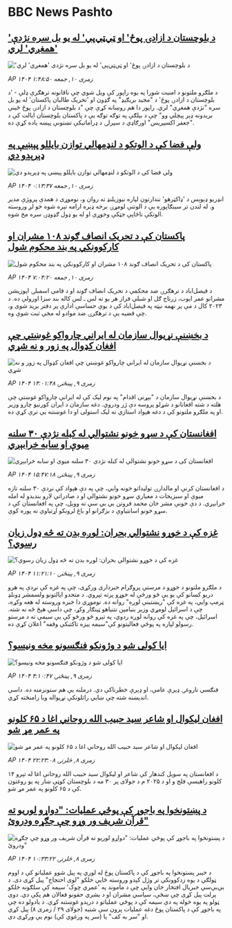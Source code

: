 # BBC News Pashto## ['د بلوچستان د ازادۍ پوځ' او ټي‌ټي‌پي' له یو بل سره نژدې 'همغږي' لري](https://www.bbc.com/pashto/articles/crlz394l2z9o?at_medium=RSS&at_campaign=rss?at_campaign=githubrss)!['د بلوچستان د ازادۍ پوځ' او ټي‌ټي‌پي' له یو بل سره نژدې 'همغږي' لري](https://ichef.bbci.co.uk/ace/ws/240/cpsprodpb/8411/live/7fdd5d30-6e78-11f0-8dbd-f3d32ebd3327.png)_AP ۱۴۰۴ زمری ۱۰, جمعه ۱:۴۸:۵۰_د ملګرو ملتونو د امنیت شورا په یوه راپور کې ویل شوي چې ناقانونه ترهګرې ډلې - 'د بلوچستان د ازادۍ پوځ' د "مجید بریګېډ" په ګډون او 'تحریک طالبان پاکستان' له یو بل سره "نژدې همغږي" لري. راپور دا هم روښانه کړې چې "د بلوچستان د ازادۍ پوځ ځینې بریدونه ډېر پېچلي وو" چې د بېلګې په توګه توګه یې د پاکستان بلوچستان ایالت کې د "جعفر اکسپریس" اورګاډي د سپرلۍ د ډراماتیکې تښتونې پېښه یاده کړې ده.## [ولې فضا کې د الوتکو د لنډمهالي توازن بایللو پېښې په ډېرېدو دي ](https://www.bbc.com/pashto/articles/c754wdxpp4yo?at_medium=RSS&at_campaign=rss?at_campaign=githubrss)![ولې فضا کې د الوتکو د لنډمهالي توازن بایللو پېښې په ډېرېدو دي ](https://ichef.bbci.co.uk/ace/ws/240/cpsprodpb/c128/live/1f30b620-6e15-11f0-af20-030418be2ca5.jpg)_AP ۱۴۰۴ زمری ۱۰, جمعه ۰:۱۳:۳۷_انډریو ډیوېس د 'ډاکټرهو' نندارتون لپاره نیوزیلنډ ته روان و، نوموړی د همدې ‍پرو‍ژې مدیر و.  له لندن تر سینګاپوره یې د الوتنې لومړۍ برخه ډېره ارامه تېره شوه خو لږ وروسته الوتکې ناڅاپې جټکې وخوړې او له یو ډول ګډوډۍ سره مخ شوه.## [پاکستان کې د تحریک انصاف ګوند  ۱۰۸ مشران او کارکوونکي په بند محکوم شول](https://www.bbc.com/pashto/articles/c5y2xlzy5j2o?at_medium=RSS&at_campaign=rss?at_campaign=githubrss)![پاکستان کې د تحریک انصاف ګوند  ۱۰۸ مشران او کارکوونکي په بند محکوم شول](https://ichef.bbci.co.uk/ace/ws/240/cpsprodpb/a80d/live/ac1916f0-6ea5-11f0-af20-030418be2ca5.jpg)_AP ۱۴۰۴ زمری ۱۰, جمعه ۷:۰۴:۲۰_د فیصل‌اباد د ترهګرۍ ضد محکمې  د تحریک انصاف ګوند او د قامي اسمبلۍ اپوزیشن مشرانو عمر ایوب، زرتاج ګل او شبلي فراز هر یو ته لس ـ لس کاله بند سزا اورولې ده. د ۲۰۲۳ کال د مې پر نهمه نېټه په فیصل‌اباد کې د یوې حساسې ادارې پر دفتر برید شوی و، چې قضیه یې د ترهګرۍ ضد موادو له مخې ثبت شوې وه.## [د بخښنې نړیوال سازمان له ایراني چارواکو غوښتي چې افغان کډوال په زور و نه شړي](https://www.bbc.com/pashto/articles/c36je7j8n19o?at_medium=RSS&at_campaign=rss?at_campaign=githubrss)![د بخښنې نړیوال سازمان له ایراني چارواکو غوښتي چې افغان کډوال په زور و نه شړي](https://ichef.bbci.co.uk/ace/ws/240/cpsprodpb/7e9c/live/a356dc80-6e16-11f0-8dbd-f3d32ebd3327.jpg)_AP ۱۴۰۴ زمری ۹, پينځنۍ ۱۴:۰۱:۴۸_د بخښنې نړیوال سازمان د "بېړنی اقدام" په نوم لیک کې له ایراني چارواکو غوښتي چې هلته د شته افغانانو د شړلو پروسه دې ژر ودروي. دغه سازمان د ایران کورنیو چارو وزیر او په ملګرو ملتونو کې د دغه هېواد استازي ته لیک استولی او دا غوښتنه یې ترې کړې ده.## [افغانستان کې د سړو خونو نشتوالي له کبله نژدې ۳۰ سلنه میوې او سابه خرابېږي](https://www.bbc.com/pashto/articles/cz60l3j4ejgo?at_medium=RSS&at_campaign=rss?at_campaign=githubrss)![افغانستان کې د سړو خونو نشتوالي له کبله نژدې ۳۰ سلنه میوې او سابه خرابېږي](https://ichef.bbci.co.uk/ace/ws/240/cpsprodpb/90a6/live/48ea94e0-6e1f-11f0-89ea-4d6f9851f623.jpg)_AP ۱۴۰۴ زمری ۹, پينځنۍ ۱۵:۴۷:۱۸_د افغانستان کرنې او مالدارۍ تولیداتو خونه وايي، چې په دې هېواد کې نږدې ۳۰ سلنه تازه میوې او سبزیجات د معیاري سړو خونو نشتوالي او د صادراتي لارو بندیدو له امله خرابېږي.
د دې خونې مشر خان محمد فروتن بي بي سي ته وویل، چې په افغانستان کې د سړو خونو اسانتیاوې د بزګرانو او باغ لرونکو اړتیاوې نه پوره کوي.## [غزه کې د خوړو نشتوالي بحران: لوږه بدن ته څه ډول زیان رسوي؟](https://www.bbc.com/pashto/articles/c3r4xz75p5yo?at_medium=RSS&at_campaign=rss?at_campaign=githubrss)![غزه کې د خوړو نشتوالي بحران: لوږه بدن ته څه ډول زیان رسوي؟](https://ichef.bbci.co.uk/ace/ws/240/cpsprodpb/4bf7/live/8b38cdf0-6d37-11f0-af20-030418be2ca5.jpg)_AP ۱۴۰۴ زمری ۹, پينځنۍ ۱۱:۲۱:۱۰_د ملګرو ملتونو د خوړو د مرستې پروګرام خبرداری ورکړی، چې په غزه کې نږدې په هرو دریو کسانو کې یو یې څو ورځې له خوړو پرته تېروي.
د متحدو ایالتونو ولسمشر ډونلډ ټرمپ وايي، په غزه کې "ریښتینې لوږه" روانه ده. نوموړي دا خبره وروسته له هغه وکړه، چې د اسرائیل لومړي وزیر بنیامین نتنیاهو ټینګار وکړ، چې داسې هېڅ څه نه شته.
 اسرائیل، چې په غزه کې روانه لوږه ردوي، په تېرو څو ورځو کې یې سیمې ته د مرستو رسولو لپاره په پوځي فعالیتونو کې"سیمه ییزه تاکتیکي وقفه" اعلان کړې ده.## [ایا کولی شو د وژونکو فنګسونو مخه ونیسو؟](https://www.bbc.com/pashto/articles/c5ygvg9j551o?at_medium=RSS&at_campaign=rss?at_campaign=githubrss)![ایا کولی شو د وژونکو فنګسونو مخه ونیسو؟](https://ichef.bbci.co.uk/ace/ws/240/cpsprodpb/033d/live/4e465200-5cb6-11f0-b5c5-012c5796682d.jpg)_AP ۱۴۰۴ زمری ۹, پينځنۍ ۴:۱۰:۴۷_فنګسي ناروغۍ ډېرې عامې، او ډېرې خطرناکې دي. درملنه یې هم ستونزمنه ده. داسې اندېښنه شته چې ښايي راتلونکې نړیواله وبا رامنځته کړي.## [افغان لیکوال او شاعر سید حبیب الله روحاني اغا د ۶۵ کلونو په عمر مړ شو](https://www.bbc.com/pashto/articles/cx23y983nnjo?at_medium=RSS&at_campaign=rss?at_campaign=githubrss)![افغان لیکوال او شاعر سید حبیب الله روحاني اغا د ۶۵ کلونو په عمر مړ شو](https://ichef.bbci.co.uk/ace/ws/240/cpsprodpb/b807/live/0cedcca0-6d8e-11f0-8dbd-f3d32ebd3327.jpg)_AP ۱۴۰۴ زمری ۸, څلرنۍ ۲۲:۲۳:۰۸_د افغانستان په سوېل کندهار کې شاعر او لیکوال سید حبیب الله روحاني اغا له تېرو ۱۴ کلونو راهیسې فلج و او د ۲۰۲۵ م د جولای پر ۳۰ مه د بلوچستان کوټې ښار په یو روغتون کې د ۶۵ کلونو  په عمر مړ شو.## [د پښتونخوا په باجوړ کې پوځي عملیات: "دواړو لوریو ته قرآن شریف ور وړو چې جګړه ودروئ"](https://www.bbc.com/pashto/articles/cvgvepr8zy0o?at_medium=RSS&at_campaign=rss?at_campaign=githubrss)![د پښتونخوا په باجوړ کې پوځي عملیات: "دواړو لوریو ته قرآن شریف ور وړو چې جګړه ودروئ"](https://ichef.bbci.co.uk/ace/ws/240/cpsprodpb/ce60/live/617a6a10-6d27-11f0-89ea-4d6f9851f623.jpg)_AP ۱۴۰۴ زمری ۸, څلرنۍ ۱۰:۳۳:۲۲_د خیبر پښتونخوا په باجوړ کې د پاکستان پوځ له لوري په پیل شوو عملیاتو کې د اووم ټولګي د یوه زدکوونکي تر وژل کېدو وروسته ځايي خلکو "لوی احتجاج" پیل کړی دی.
د بي‌بي‌سي خبریال افتخار خان وايي‌ چې د ماموند په 'عمري چوک' سیمه کې سلګونه خلکو پرلت پیل کړی چې ښځې، سیاسي مشران او د بشري حقونو فعالان هم پکې دي. دوی ټولو په یوه خوله په دې سیمه کې د پوځي عملیاتو د درېدو غوښتنه کړې.
د یادولو ده چې په باجوړ کې د پاکستان پوځ دغه عملیات پرون سې شنبه (جولای ۲۹ / زمری ۸) پیل کړي او "سر به کف" یا (سر په ورغوي کې) نوم یې ورکړی دی.